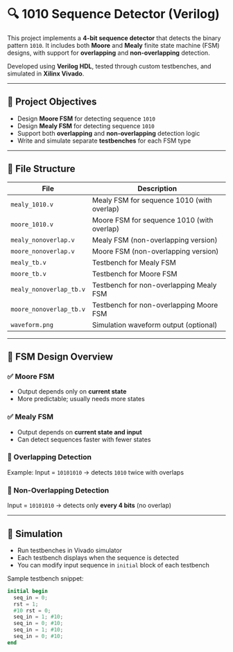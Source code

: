 # 🔍 1010 Sequence Detector (Verilog)

This project implements a **4-bit sequence detector** that detects the binary pattern `1010`. It includes both **Moore** and **Mealy** finite state machine (FSM) designs, with support for **overlapping** and **non-overlapping** detection.

Developed using **Verilog HDL**, tested through custom testbenches, and simulated in **Xilinx Vivado**.

---

## 🎯 Project Objectives

- Design **Moore FSM** for detecting sequence `1010`
- Design **Mealy FSM** for detecting sequence `1010`
- Support both **overlapping** and **non-overlapping** detection logic
- Write and simulate separate **testbenches** for each FSM type

---

## 📁 File Structure

| File | Description |
|------|-------------|
| `mealy_1010.v` | Mealy FSM for sequence 1010 (with overlap) |
| `moore_1010.v` | Moore FSM for sequence 1010 (with overlap) |
| `mealy_nonoverlap.v` | Mealy FSM (non-overlapping version) |
| `moore_nonoverlap.v` | Moore FSM (non-overlapping version) |
| `mealy_tb.v` | Testbench for Mealy FSM |
| `moore_tb.v` | Testbench for Moore FSM |
| `mealy_nonoverlap_tb.v` | Testbench for non-overlapping Mealy FSM |
| `moore_nonoverlap_tb.v` | Testbench for non-overlapping Moore FSM |
| `waveform.png` | Simulation waveform output (optional) |

---

## 🧠 FSM Design Overview

### ✅ Moore FSM

- Output depends only on **current state**
- More predictable; usually needs more states

### ✅ Mealy FSM

- Output depends on **current state and input**
- Can detect sequences faster with fewer states

### 🔄 Overlapping Detection

Example: Input = `10101010` → detects `1010` twice with overlaps

### 🔁 Non-Overlapping Detection

Input = `10101010` → detects only **every 4 bits** (no overlap)

---

## 🧪 Simulation

- Run testbenches in Vivado simulator
- Each testbench displays when the sequence is detected
- You can modify input sequence in `initial` block of each testbench

Sample testbench snippet:

```verilog
initial begin
  seq_in = 0;
  rst = 1;
  #10 rst = 0;
  seq_in = 1; #10;
  seq_in = 0; #10;
  seq_in = 1; #10;
  seq_in = 0; #10;
end
